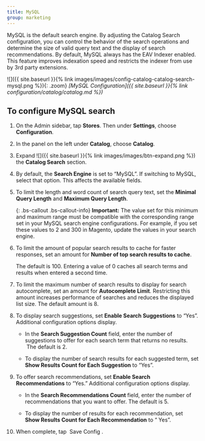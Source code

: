 ```yaml
---
title: MySQL
group: marketing
---
```


MySQL is the default search engine. By adjusting the Catalog Search configuration, you can control the behavior of the search operations and determine the size of valid query text and the display of search recommendations. By default, MySQL always has the EAV Indexer enabled. This feature improves indexation speed and restricts the indexer from use by 3rd party extensions.

![]({{ site.baseurl }}{% link images/images/config-catalog-catalog-search-mysql.png %}){: .zoom}
*[MySQL Configuration]({{ site.baseurl }}{% link configuration/catalog/catalog.md %})*

## To configure MySQL search

1. On the Admin sidebar, tap **Stores**. Then under **Settings**, choose **Configuration**.

1. In the panel on the left under **Catalog**, choose **Catalog**.

1. Expand ![]({{ site.baseurl }}{% link images/images/btn-expand.png %}) the **Catalog Search** section.

1. By default, the **Search Engine** is set to “MySQL”. If switching to MySQL, select that option. This affects the available fields.

1. To limit the length and word count of search query text, set the **Minimal Query Length** and **Maximum Query Length**.

    {: .bs-callout .bs-callout-info}
    **Important:** The value set for this minimum and maximum range must be compatible with the corresponding range set in your MySQL search engine configurations. For example, if you set these values to 2 and 300 in Magento, update the values in your search engine.

1. To limit the amount of popular search results to cache for faster responses, set an amount for **Number of top search results to cache**.

    The default is 100. Entering a value of 0 caches all search terms and results when entered a second time.

1. To limit the maximum number of search results to display for search autocomplete, set an amount for **Autocomplete Limit**. Restricting this amount increases performance of searches and reduces the displayed list size. The default amount is 8.

1. To display search suggestions, set **Enable Search Suggestions** to “Yes”. Additional configuration options display.

    * In the **Search Suggestion Count** field, enter the number of suggestions to offer for each search term that returns no results.  The default is 2.

    * To display the number of search results for each suggested term, set **Show Results Count for Each Suggestion** to “Yes”.

1. To offer search recommendations, set **Enable Search Recommendations** to “Yes.” Additional configuration options display.

    * In the **Search Recommendations Count** field, enter the number of recommendations that you want to offer. The default is 5.

    * To display the number of results for each recommendation, set **Show Results Count for Each Recommendation** to “ Yes”.

1. When complete, tap <span class="btn"> Save Config </span>.
